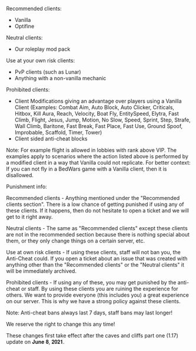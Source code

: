 Recommended clients:
  - Vanilla
  - Optifine


Neutral clients:
  - Our roleplay mod pack


Use at your own risk clients:
  - PvP clients (such as Lunar)
  - Anything with a non-vanilla mechanic


Prohibited clients:
  - Client Modifications giving an advantage over players using a Vanilla Client (Examples: Combat Aim, Auto Block, Auto Clicker, Criticals, Hitbox, Kill Aura, Reach, Velocity, Boat Fly, EntitySpeed, Elytra, Fast Climb, Flight, Jesus, Jump, Motion, No Slow, Speed, Sprint, Step, Strafe, Wall Climb, Baritone, Fast Break, Fast Place, Fast Use, Ground Spoof, Improbable, Scaffold, Timer, Tower)
  - Client sided anti-cheat blocks

Note: For example flight is allowed in lobbies with rank above VIP. The examples apply to scenarios where the action listed above is performed by a modified client in a way that Vanilla could not replicate. For better context: If you can not fly in a BedWars game with a Vanilla client, then it is disallowed.


Punishment info:

Recommended clients - Anything mentioned under the "Recommended clients section". There is a low chance of getting punished if using any of these clients. If it happens, then do not hesitate to open a ticket and we will get to it right away.

Neutral clients - The same as "Recommended clients" except these clients are not in the recommended section because there is nothing special about them, or they only change things on a certain server, etc.

Use at own risk clients - If using these clients, staff will not ban you, the Anti-Cheat could. If you open a ticket about an issue that was created with anything other than the "Recommended clients" or the "Neutral clients" it will be immediately archived.

Prohibited clients - If using any of these, you may get punished by the anti-cheat or staff. By using these clients you are ruining the experience for others. We want to provide everyone (this includes you) a great experience on our server. This is why we have a strong policy against these clients.

Note: Anti-cheat bans always last 7 days, staff bans may last longer!

We reserve the right to change this any time!

These changes first take effect after the caves and cliffs part one (1.17) update on 𝐉𝐮𝐧𝐞 𝟖, 𝟐𝟎𝟐𝟏.
